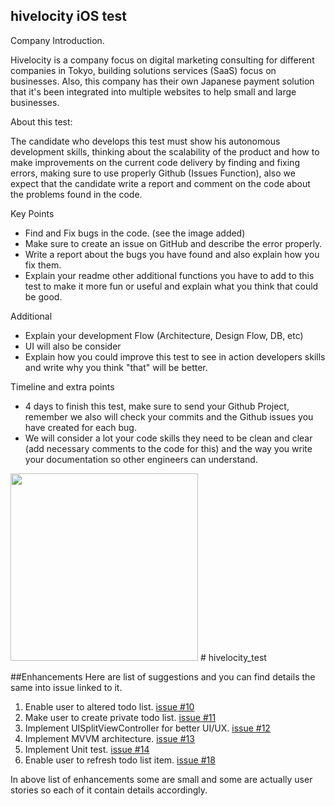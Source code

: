 hivelocity iOS test
--------------------

Company Introduction.

Hivelocity is a company focus on digital marketing consulting for different companies in Tokyo, building solutions services (SaaS) focus on businesses. Also, this company has their own Japanese payment solution that it's been integrated into multiple websites to help small and large businesses.

About this test:

The candidate who develops this test must show his autonomous development skills, thinking about the scalability of the product and how to make improvements on the current code delivery by finding and fixing errors, making sure to use properly Github (Issues Function), also we expect that the candidate write a report and comment on the code about the problems found in the code. 

Key Points
- Find and Fix bugs in the code. (see the image added)
- Make sure to create an issue on GitHub and describe the error properly.
- Write a report about the bugs you have found and also explain how you fix them.
- Explain your readme other additional functions you have to add to this test to make it more fun or useful and explain what you think that could be good.

Additional 
- Explain your development Flow (Architecture, Design Flow, DB, etc)
- UI will also be consider
- Explain how you could improve this test to see in action developers skills and write why you think "that" will be better.

Timeline and extra points
- 4 days to finish this test, make sure to send your Github Project, remember we also will check your commits and the Github issues you have created for each bug.
- We will consider a lot your code skills they need to be clean and clear (add necessary comments to the code for this) and the way you write your documentation so other engineers can understand.


<img src="doc/issue-image.png" width="300" />
# hivelocity_test

##Enhancements
Here are list of suggestions and you can find details the same into issue linked to it.

1. Enable user to altered todo list.
[issue #10](https://github.com/bhavnapanchal/hivelocity_test/issues/10)
2. Make user to create private todo list.
[issue #11](https://github.com/bhavnapanchal/hivelocity_test/issues/11)
3. Implement UISplitViewController for better UI/UX.
[issue #12](https://github.com/bhavnapanchal/hivelocity_test/issues/12)
4. Implement MVVM architecture.
[issue #13](https://github.com/bhavnapanchal/hivelocity_test/issues/13)
5. Implement Unit test.
[issue #14](https://github.com/bhavnapanchal/hivelocity_test/issues/14)
6. Enable user to refresh todo list item.
[issue #18](https://github.com/bhavnapanchal/hivelocity_test/issues/18)


In above list of enhancements some are small and some are actually user stories so each of it contain details accordingly.

